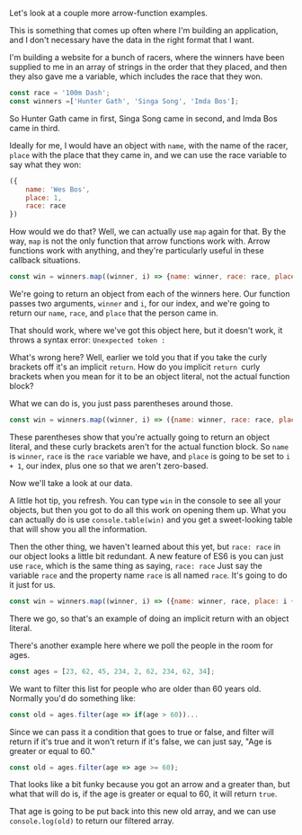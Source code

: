 Let's look at a couple more arrow-function examples. 

This is something that comes up often where I'm building an application, and I don't necessary have the data in the right format that I want. 
 
I'm building a website for a bunch of racers, where the winners have been supplied to me in an array of strings in the order that they placed, and then they also gave me a variable, which includes the race that they won. 


```js
const race = '100m Dash';
const winners =['Hunter Gath', 'Singa Song', 'Imda Bos'];
```
 
So Hunter Gath came in first, Singa Song came in second, and Imda Bos came in third.

Ideally for me, I would have an object with `name`, with the name of the racer, `place` with the place that they came in, and we can use the race variable to say what they won:
 
```js
({
    name: 'Wes Bos',
    place: 1,
    race: race
})
```
 
How would we do that? Well, we can actually use `map` again for that. By the way, `map` is not the only function that arrow functions work with. Arrow functions work with anything, and they're particularly useful in these callback situations. 


```js
const win = winners.map((winner, i) => {name: winner, race: race, place: i})
```

We're going to return an object from each of the winners here. Our function passes two arguments, `winner` and `i`, for our index, and we're going to return our `name`, `race`, and `place` that the person came in.
 
 
That should work, where we've got this object here, but it doesn't work, it throws a syntax error: `Unexpected token :`
 
What's wrong here? Well, earlier we told you that if you take the curly brackets off it's an implicit `return`. How do you implicit `return `curly brackets when you mean for it to be an object literal, not the actual function block? 

What we can do is, you just pass parentheses around those. 

```js
const win = winners.map((winner, i) => ({name: winner, race: race, place: i + 1}))
```

These parentheses show that you're actually going to return an object literal, and these curly brackets aren't for the actual function block. So `name` is `winner`, `race` is the `race` variable we have, and `place` is going to be set to `i + 1`, our index, plus one so that we aren't zero-based.

Now we'll take a look at our data. 


A little hot tip, you refresh. You can type `win` in the console to see all your objects, but then you got to do all this work on opening them up. What you can actually do is use `console.table(win)` and you get a sweet-looking table that will show you all the information.


Then the other thing, we haven't learned about this yet, but `race: race` in our object looks a little bit redundant. A new feature of ES6 is you can just use `race`,  which is the same thing as saying, `race: race` Just say the variable `race` and the property name `race` is all named `race`. It's going to do it just for us. 

```js
const win = winners.map((winner, i) => ({name: winner, race, place: i + 1}))
```

There we go, so that's an example of doing an implicit return with an object literal. 

There's another example here where we poll the people in the room for ages.
 
```js
const ages = [23, 62, 45, 234, 2, 62, 234, 62, 34];
```

We want to filter this list for people who are older than 60 years old. Normally you'd do something like:

```js
const old = ages.filter(age => if(age > 60))...
```

Since we can pass it a condition that goes to true or false, and filter will return if it's true and it won't return if it's false, we can just say, "Age is greater or equal to 60."

```js
const old = ages.filter(age => age >= 60);
```

That looks like a bit funky because you got an arrow and a greater than, but what that will do is, if the age is greater or equal to 60, it will return `true`. 

That age is going to be put back into this new old array, and we can use `console.log(old)` to return our filtered array.
